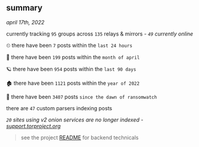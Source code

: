 
## summary
_april 17th, 2022_

currently tracking `95` groups across `135` relays & mirrors - _`49` currently online_

⏲ there have been `7` posts within the `last 24 hours`

🦈 there have been `199` posts within the `month of april`

🪐 there have been `954` posts within the `last 90 days`

🏚 there have been `1121` posts within the `year of 2022`

🦕 there have been `3407` posts `since the dawn of ransomwatch`

there are `47` custom parsers indexing posts

_`20` sites using v2 onion services are no longer indexed - [support.torproject.org](https://support.torproject.org/onionservices/v2-deprecation/)_

> see the project [README](https://github.com/thetanz/ransomwatch#ransomwatch--) for backend technicals
